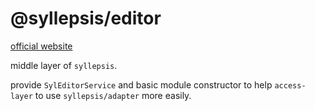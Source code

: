# @syllepsis/editor

[official website](https://bytedance.github.io/syllepsis/)

middle layer of `syllepsis`.

provide `SylEditorService` and basic module constructor to help `access-layer` to use `syllepsis/adapter` more easily.
